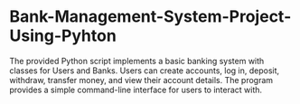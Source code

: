 # Bank-Management-System-Project-Using-Pyhton
The provided Python script implements a basic banking system with classes for Users and Banks. Users can create accounts, log in, deposit, withdraw, transfer money, and view their account details. The program provides a simple command-line interface for users to interact with.
